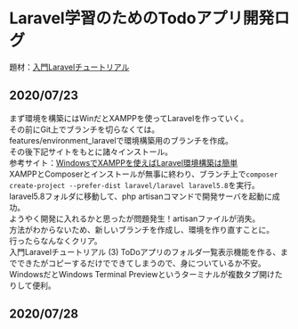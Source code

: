 # Laravel学習のためのTodoアプリ開発ログ
題材：[入門Laravelチュートリアル ](https://www.hypertextcandy.com/laravel-tutorial-introduction)

## 2020/07/23

まず環境を構築にはWinだとXAMPPを使ってLaravelを作っていく。  
その前にGit上でブランチを切らなくては。  
features/environment_laravelで環境構築用のブランチを作成。  
その後下記サイトをもとに諸々インストール。  
参考サイト：[WindowsでXAMPPを使えばLaravel環境構築は簡単](https://reffect.co.jp/laravel/windows-xampp-laravel-install)  
XAMPPとComposerとインストールが無事に終わり、ブランチ上で`composer create-project --prefer-dist laravel/laravel laravel5.8`を実行。  
laravel5.8フォルダに移動して、php artisanコマンドで開発サーバを起動に成功。  
ようやく開発に入れるかと思ったが問題発生！artisanファイルが消失。  
方法がわからないため、新しいブランチを作成し、環境を作り直すことに。  
行ったらなんなくクリア。  
入門Laravelチュートリアル (3) ToDoアプリのフォルダ一覧表示機能を作る、までできたがコピーするだけでできてしまうので、身についているか不安。  
WindowsだとWindows Terminal Previewというターミナルが複数タブ開けたりして便利。  

## 2020/07/28

